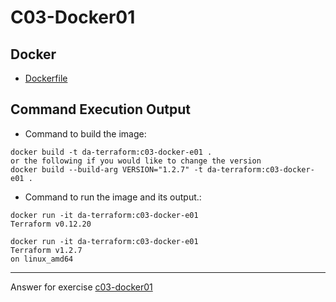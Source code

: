 # C03-Docker01

## Docker 
- [Dockerfile](Dockerfile)

## Command Execution Output
- Command to build the image:
```
docker build -t da-terraform:c03-docker-e01 .
or the following if you would like to change the version
docker build --build-arg VERSION="1.2.7" -t da-terraform:c03-docker-e01 .
```

- Command to run the image and its output.:
```
docker run -it da-terraform:c03-docker-e01   
Terraform v0.12.20

docker run -it da-terraform:c03-docker-e01  
Terraform v1.2.7
on linux_amd64
```

***
Answer for exercise [c03-docker01](https://github.com/devopsacademyau/academy/blob/af3225a3436f263164e8daebc6bbd1ef3122b900/classes/03class/exercises/c03-docker01/README.md)